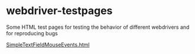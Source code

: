 # webdriver-testpages
Some HTML test pages for testing the behavior of different webdrivers and for reproducing bugs

[SimpleTextFieldMouseEvents.html](SimpleTextFieldMouseEvents.html)
